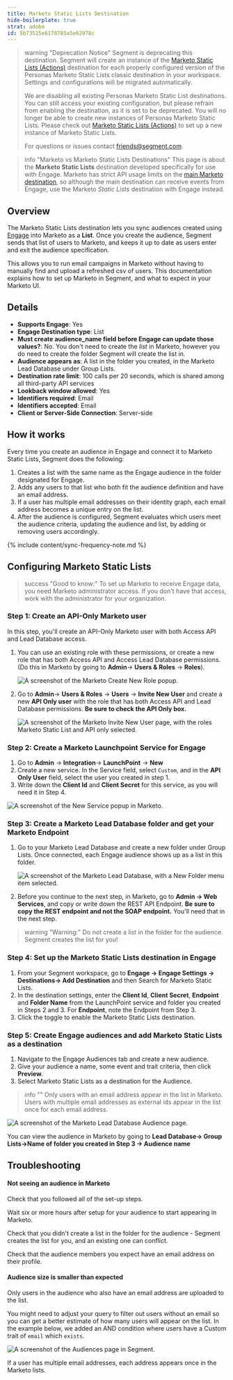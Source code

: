```yaml
---
title: Marketo Static Lists Destination
hide-boilerplate: true
strat: adobe
id: 5b73515e6170785a5e62978c
---
```


> warning "Deprecation Notice"
> Segment is deprecating this destination. Segment will create an instance of the [Marketo Static Lists (Actions)](/docs/connections/destinations/catalog/actions-marketo-static-lists/) destination for each properly configured version of the Personas Marketo Static Lists classic destination in your workspace. Settings and configurations will be migrated automatically.
> 
> We are disabling all existing Personas Marketo Static List destinations. You can still access your existing configuration, but please refrain from enabling the destination, as it is set to be deprecated. You will no longer be able to create new instances of Personas Marketo Static Lists. Please check out [Marketo Static Lists (Actions)](/docs/connections/destinations/catalog/actions-marketo-static-lists/) to set up a new instance of Marketo Static Lists. 
>
> For questions or issues contact [friends@segment.com](mailto:friends@segment.com).

> info "Marketo vs Marketo Static Lists Destinations"
> This page is about the **Marketo Static Lists** destination developed specifically for use with Engage. Marketo has strict API usage limits on the [main Marketo destination](/docs/connections/destinations/catalog/marketo-v2/), so although the main destination can receive events from Engage, use the Marketo *Static Lists* destination with Engage instead.

## Overview

The Marketo Static Lists destination lets you sync audiences created using [Engage](/docs/engage) into Marketo as a **List**. Once you create the audience, Segment sends that list of users to Marketo, and keeps it up to date as users enter and exit the audience specification.

This allows you to run email campaigns in Marketo without having to manually find and upload a refreshed csv of users. This documentation explains how to set up Marketo in Segment, and what to expect in your Marketo UI.


## Details

- **Supports Engage**: Yes
- **Engage Destination type**: List
- **Must create audience_name field before Engage can update those values?**: No. You don't need to create the _list_ in Marketo, however you do need to create the folder Segment will create the list in.
- **Audience appears as**: A list in the folder you created, in the Marketo Lead Database under Group Lists.
- **Destination rate limit**: 100 calls per 20 seconds, which is shared among all third-party API services
- **Lookback window allowed**: Yes
- **Identifiers required**: Email
- **Identifiers accepted**: Email
- **Client or Server-Side Connection**: Server-side


## How it works

Every time you create an audience in Engage and connect it to Marketo Static Lists, Segment does the following:

1. Creates a list with the same name as the Engage audience in the folder designated for Engage.
2. Adds any users to that list who both fit the audience definition and have an email address.
3. If a user has multiple email addresses on their identity graph, each email address becomes a unique entry on the list.
4. After the audience is configured, Segment evaluates which users meet the audience criteria, updating the audience and list, by adding or removing users accordingly.

{% include content/sync-frequency-note.md %}

## Configuring Marketo Static Lists

> success "Good to know:"
> To set up Marketo to receive Engage data, you need Marketo administrator access. If you don't have that access, work with the administrator for your organization.

### Step 1: Create an API-Only Marketo user

In this step, you'll create an API-Only Marketo user with both Access API and Lead Database access.

1. You can use an existing role with these permissions, or create a new role that has both Access API and Access Lead Database permissions. (Do this in Marketo by going to **Admin**→ **Users & Roles** → **Roles**).

   ![A screenshot of the Marketo Create New Role popup.](images/marketosl-create-new-role.png)

2. Go to **Admin**→ **Users & Roles** → **Users** → **Invite New User** and create a new **API Only user** with the role that has both Access API and Lead Database permissions. **Be sure to check the API Only box.**

   ![A screenshot of the Marketo Invite New User page, with the roles Marketo Static List and API only selected.](images/marketosl-perms.png)


### Step 2: Create a Marketo Launchpoint Service for Engage

1. Go to **Admin** → **Integration**→ **LaunchPoint** → **New**
2. Create a new service. In the Service field, select `Custom`, and in the **API Only User** field, select the user you created in step 1.
3. Write down the **Client Id** and **Client Secret** for this service, as you will need it in Step 4.

![A screenshot of the New Service popup in Marketo.](images/marketosl-newservice.png)



### Step 3: Create a Marketo Lead Database folder and get your Marketo Endpoint

1. Go to your Marketo Lead Database and create a new folder under Group Lists. Once connected, each Engage audience shows up as a list in this folder.


   ![A screenshot of the Marketo Lead Database, with a New Folder menu item selected.](images/marketosl-newfolder.png)

2. Before you continue to the next step, in Marketo, go to **Admin → Web Services**, and copy or write down the REST API Endpoint. **Be sure to copy the REST endpoint and not the SOAP endpoint.** You'll need that in the next step.

> warning "Warning:"
> Do not create a list in the folder for the audience. Segment creates the list for you!

### Step 4: Set up the Marketo Static Lists destination in Engage

1. From your Segment workspace, go to **Engage → Engage Settings → Destinations→ Add Destination** and then Search for Marketo Static Lists.
2. In the destination settings, enter the **Client Id**, **Client Secret**, **Endpoint** and **Folder Name** from the LaunchPoint service and folder you created in Steps 2 and 3. For **Endpoint**, note the Endpoint from Step 3.
3. Click the toggle to enable the Marketo Static Lists destination.

### Step 5: Create Engage audiences and add Marketo Static Lists as a destination

1. Navigate to the Engage Audiences tab and create a new audience.
2. Give your audience a name, some event and trait criteria, then click **Preview**.
3. Select Marketo Static Lists as a destination for the Audience.

> info ""
> Only users with an email address appear in the list in Marketo. Users with multiple email addresses as external ids appear in the list once for each email address.

![A screenshot of the Marketo Lead Database Audience page.](images/marketosl-leads.png)

You can view the audience in Marketo by going to **Lead Database→ Group Lists→Name of folder you created in Step 3 → Audience name**


## Troubleshooting

#### Not seeing an audience in Marketo

Check that you followed all of the set-up steps.

Wait six or more hours after setup for your audience to start appearing in Marketo.

Check that you didn't create a list in the folder for the audience - Segment creates the list for you, and an existing one can conflict.

Check that the audience members you expect have an email address on their profile.

#### Audience size is smaller than expected
Only users in the audience who also have an email address are uploaded to the list.

You might need to adjust your query to filter out users without an email so you can get a better estimate of how many users will appear on the list. In the example below, we added an AND condition where users have a Custom trait of `email` which `exists`.

![A screenshot of the Audiences page in Segment.](images/personas-add-emailtrait.png)

If a user has multiple email addresses, each address appears once in the Marketo lists. 
